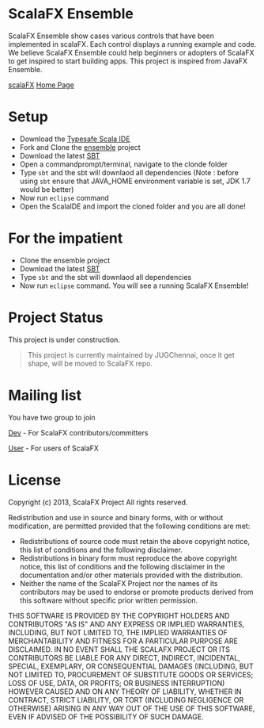 ScalaFX Ensemble
================

ScalaFX Ensemble show cases various controls that have been implemented in scalaFX. Each control
displays a running example and code. We believe ScalaFX Ensemble could help beginners or adopters 
of ScalaFX to get inspired to start building apps. This project is inspired from JavaFX Ensemble. 

[scalaFX](http://code.google.com/p/scalafx/)
[Home Page](http://jugchennai.github.com/scalafx-ensemble/)

Setup
=====
* Download the [Typesafe Scala IDE](http://typesafe.com/stack/scala_ide_download)
* Fork and Clone the [ensemble](http://jugchennai.github.com/scalafx-ensemble/) project
* Download the latest [SBT](http://www.scala-sbt.org/) 
* Open a commandprompt/terminal, navigate to the clonde folder
* Type `sbt` and the sbt will downlaod all dependencies 
  (Note : before using `sbt` ensure that JAVA_HOME environment variable is set, JDK 1.7 would be better)
* Now run `eclipse` command
* Open the ScalaIDE and import the cloned folder and you are all done!

For the impatient
=================
* Clone the ensemble project
* Download the latest [SBT](http://www.scala-sbt.org/)
* Type `sbt` and the sbt will downlaod all dependencies
* Now run `eclipse` command. You will see a running ScalaFX Ensemble!

Project Status
==============
This project is under construction.

> This project is currently maintained by JUGChennai, once it get shape, will be moved to ScalaFX repo.

Mailing list
============
You have two group to join

[Dev](https://groups.google.com/forum/?fromgroups#!forum/scalafx-dev) - For ScalaFX contributors/committers

[User](https://groups.google.com/forum/?fromgroups#!forum/scalafx-users) - For users of ScalaFX

License
=======
 Copyright (c) 2013, ScalaFX Project
 All rights reserved.

 Redistribution and use in source and binary forms, with or without
 modification, are permitted provided that the following conditions are met:
 * Redistributions of source code must retain the above copyright
 notice, this list of conditions and the following disclaimer.
 * Redistributions in binary form must reproduce the above copyright
 notice, this list of conditions and the following disclaimer in the
 documentation and/or other materials provided with the distribution.
 * Neither the name of the ScalaFX Project nor the
 names of its contributors may be used to endorse or promote products
 derived from this software without specific prior written permission.

 THIS SOFTWARE IS PROVIDED BY THE COPYRIGHT HOLDERS AND CONTRIBUTORS "AS IS" AND
 ANY EXPRESS OR IMPLIED WARRANTIES, INCLUDING, BUT NOT LIMITED TO, THE IMPLIED
 WARRANTIES OF MERCHANTABILITY AND FITNESS FOR A PARTICULAR PURPOSE ARE
 DISCLAIMED. IN NO EVENT SHALL THE SCALAFX PROJECT OR ITS CONTRIBUTORS BE LIABLE
 FOR ANY DIRECT, INDIRECT, INCIDENTAL, SPECIAL, EXEMPLARY, OR CONSEQUENTIAL
 DAMAGES (INCLUDING, BUT NOT LIMITED TO, PROCUREMENT OF SUBSTITUTE GOODS OR
 SERVICES; LOSS OF USE, DATA, OR PROFITS; OR BUSINESS INTERRUPTION) HOWEVER CAUSED
 AND ON ANY THEORY OF LIABILITY, WHETHER IN CONTRACT, STRICT LIABILITY, OR TORT
 (INCLUDING NEGLIGENCE OR OTHERWISE) ARISING IN ANY WAY OUT OF THE USE OF THIS
 SOFTWARE, EVEN IF ADVISED OF THE POSSIBILITY OF SUCH DAMAGE.

